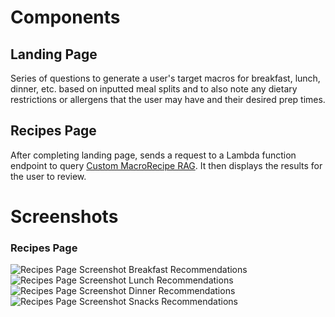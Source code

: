 # Components
## Landing Page
Series of questions to generate a user's target macros for breakfast, lunch, dinner, etc. based on inputted meal splits and to also note any dietary restrictions or allergens that the user may have and their desired prep times.


## Recipes Page
After completing landing page, sends a request to a Lambda function endpoint to query [Custom MacroRecipe RAG](https://github.com/ShubhanYenuganti/MacroRecipeLLM). It then displays the results for the user to review. 

# Screenshots

### Recipes Page
![Recipes Page Screenshot Breakfast Recommendations](images/Breakfast.png)
![Recipes Page Screenshot Lunch Recommendations](images/Lunch.png)
![Recipes Page Screenshot Dinner Recommendations](images/Dinner.png)
![Recipes Page Screenshot Snacks Recommendations](images/Snack.png)
